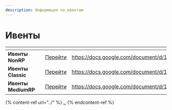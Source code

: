 ```yaml
---
description: Информация по ивентам
---
```


# Ивенты

<table data-view="cards"><thead><tr><th></th><th></th><th></th><th data-hidden data-card-target data-type="content-ref"></th><th data-hidden data-card-cover data-type="files"></th></tr></thead><tbody><tr><td><strong>Ивенты NonRP</strong></td><td></td><td><a href="https://docs.google.com/document/d/1zEDAL0b6h4NtE5wxzBuhEbRcYlFWBbUoSURPQYe_09Q">Перейти</a></td><td><a href="https://docs.google.com/document/d/1zEDAL0b6h4NtE5wxzBuhEbRcYlFWBbUoSURPQYe_09Q">https://docs.google.com/document/d/1zEDAL0b6h4NtE5wxzBuhEbRcYlFWBbUoSURPQYe_09Q</a></td><td><a href="../.gitbook/assets/scp_logo_nonrp.png">scp_logo_nonrp.png</a></td></tr><tr><td><strong>Ивенты Classic</strong></td><td></td><td><a href="https://docs.google.com/document/d/1rXbeDuzMfKac6fCdmrGLo4XBw29Jibrwo_Gv9XRXNHE">Перейти</a></td><td><a href="https://docs.google.com/document/d/1rXbeDuzMfKac6fCdmrGLo4XBw29Jibrwo_Gv9XRXNHE">https://docs.google.com/document/d/1rXbeDuzMfKac6fCdmrGLo4XBw29Jibrwo_Gv9XRXNHE</a></td><td><a href="../.gitbook/assets/scp_logo_classic.png">scp_logo_classic.png</a></td></tr><tr><td><strong>Ивенты MediumRP</strong></td><td></td><td><a href="https://docs.google.com/document/d/12ddfR74lvj9EjrKwM6x7U9oJXao5r7ZW1Nci0IRqi9U">Перейти</a></td><td><a href="https://docs.google.com/document/d/12ddfR74lvj9EjrKwM6x7U9oJXao5r7ZW1Nci0IRqi9U">https://docs.google.com/document/d/12ddfR74lvj9EjrKwM6x7U9oJXao5r7ZW1Nci0IRqi9U</a></td><td><a href="../.gitbook/assets/scp_logo_mrp.png">scp_logo_mrp.png</a></td></tr></tbody></table>

{% content-ref url="../" %}
[..](../)
{% endcontent-ref %}
